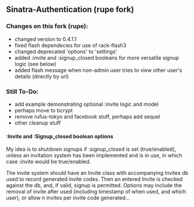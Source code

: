 ## Sinatra-Authentication (rupe fork)

### Changes on this fork (rupe):

* changed version to 0.4.1.1
* fixed flash dependecies for use of rack-flash3
* changed deprecated 'options' to 'settings'
* added :invite and :signup_closed booleans for more versatile signup logic (see below)
* added flash message when non-admin user tries to view other user's details (directly by url)

### Still To-Do:

* add example demonstrating optional :invite logic and model
* perhaps move to bcrypt
* remove rufus-tokyo and facebook stuff, perhaps add sequel
* other cleanup stuff

#### :Invite and :Signup_closed boolean options

My idea is to shutdown signups if :signup_closed is set (true/enabled), unless an invitation system has been implemented and is in use, in which case :invite would be true/enabled.

The invite system should have an Invite class with accompanying Invites db used to record generated invite codes. Then an entered Invite is checked against the db, and, if valid, signup is permitted. Options may include the removal of invite after used (including timestamp of when used, and which user), or allow n invites per invite code generated...